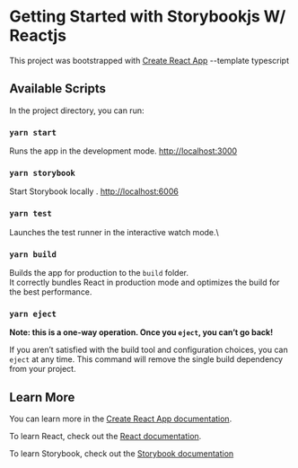 # Getting Started with Storybookjs W/ Reactjs

This project was bootstrapped with [Create React App](https://github.com/facebook/create-react-app) --template typescript

## Available Scripts

In the project directory, you can run:

### `yarn start`

Runs the app in the development mode. [http://localhost:3000](http://localhost:3000)

### `yarn storybook`

Start Storybook locally . [http://localhost:6006](http://localhost:6006)

### `yarn test`

Launches the test runner in the interactive watch mode.\

### `yarn build`

Builds the app for production to the `build` folder.\
It correctly bundles React in production mode and optimizes the build for the best performance.

### `yarn eject`

**Note: this is a one-way operation. Once you `eject`, you can’t go back!**

If you aren’t satisfied with the build tool and configuration choices, you can `eject` at any time. This command will remove the single build dependency from your project.

## Learn More

You can learn more in the [Create React App documentation](https://facebook.github.io/create-react-app/docs/getting-started).

To learn React, check out the [React documentation](https://reactjs.org/).

To learn Storybook, check out the [Storybook documentation](https://storybook.js.org/docs/react/get-started/introduction)
